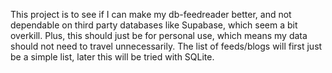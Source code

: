 This project is to see if I can make my db-feedreader better, and not dependable on third party databases like Supabase, which seem a bit overkill. Plus, this should just be for personal use, which means my data should not need to travel unnecessarily. The list of feeds/blogs will first just be a simple list, later this will be tried with SQLite.
